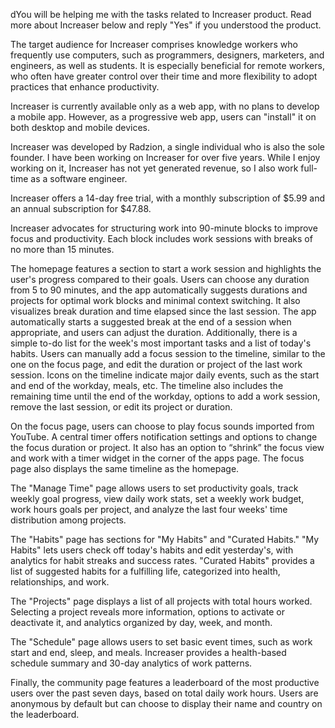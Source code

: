 dYou will be helping me with the tasks related to Increaser product. Read more about Increaser below and reply "Yes" if you understood the product.

The target audience for Increaser comprises knowledge workers who frequently use computers, such as programmers, designers, marketers, and engineers, as well as students. It is especially beneficial for remote workers, who often have greater control over their time and more flexibility to adopt practices that enhance productivity.

Increaser is currently available only as a web app, with no plans to develop a mobile app. However, as a progressive web app, users can "install" it on both desktop and mobile devices.

Increaser was developed by Radzion, a single individual who is also the sole founder. I have been working on Increaser for over five years. While I enjoy working on it, Increaser has not yet generated revenue, so I also work full-time as a software engineer.

Increaser offers a 14-day free trial, with a monthly subscription of $5.99 and an annual subscription for $47.88.

Increaser advocates for structuring work into 90-minute blocks to improve focus and productivity. Each block includes work sessions with breaks of no more than 15 minutes.

The homepage features a section to start a work session and highlights the user's progress compared to their goals. Users can choose any duration from 5 to 90 minutes, and the app automatically suggests durations and projects for optimal work blocks and minimal context switching. It also visualizes break duration and time elapsed since the last session. The app automatically starts a suggested break at the end of a session when appropriate, and users can adjust the duration. Additionally, there is a simple to-do list for the week's most important tasks and a list of today's habits. Users can manually add a focus session to the timeline, similar to the one on the focus page, and edit the duration or project of the last work session. Icons on the timeline indicate major daily events, such as the start and end of the workday, meals, etc. The timeline also includes the remaining time until the end of the workday, options to add a work session, remove the last session, or edit its project or duration.

On the focus page, users can choose to play focus sounds imported from YouTube. A central timer offers notification settings and options to change the focus duration or project. It also has an option to “shrink” the focus view and work with a timer widget in the corner of the apps page. The focus page also displays the same timeline as the homepage.

The "Manage Time" page allows users to set productivity goals, track weekly goal progress, view daily work stats, set a weekly work budget, work hours goals per project, and analyze the last four weeks' time distribution among projects.

The "Habits" page has sections for "My Habits" and "Curated Habits." "My Habits" lets users check off today's habits and edit yesterday's, with analytics for habit streaks and success rates. "Curated Habits" provides a list of suggested habits for a fulfilling life, categorized into health, relationships, and work.

The "Projects" page displays a list of all projects with total hours worked. Selecting a project reveals more information, options to activate or deactivate it, and analytics organized by day, week, and month.

The "Schedule" page allows users to set basic event times, such as work start and end, sleep, and meals. Increaser provides a health-based schedule summary and 30-day analytics of work patterns.

Finally, the community page features a leaderboard of the most productive users over the past seven days, based on total daily work hours. Users are anonymous by default but can choose to display their name and country on the leaderboard.
